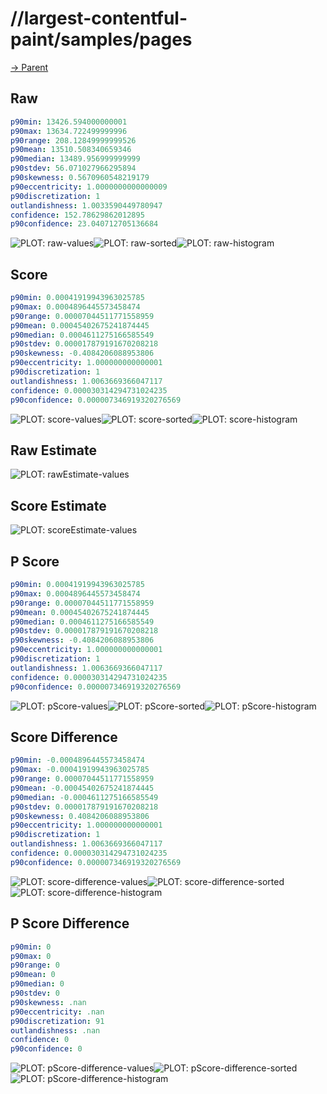 
# //largest-contentful-paint/samples/pages

[→ Parent](../..)


## Raw


```yaml
p90min: 13426.594000000001
p90max: 13634.722499999996
p90range: 208.12849999999526
p90mean: 13510.508340659346
p90median: 13489.956999999999
p90stdev: 56.071027966295894
p90skewness: 0.5670960548219179
p90eccentricity: 1.0000000000000009
p90discretization: 1
outlandishness: 1.0033590449780947
confidence: 152.78629862012895
p90confidence: 23.040712705136684

```

![PLOT: raw-values](./raw/values.svg)![PLOT: raw-sorted](./raw/sorted.svg)![PLOT: raw-histogram](./raw/histogram.svg)
## Score


```yaml
p90min: 0.00041919943963025785
p90max: 0.0004896445573458474
p90range: 0.00007044511771558959
p90mean: 0.00045402675241874445
p90median: 0.0004611275166585549
p90stdev: 0.000017879191670208218
p90skewness: -0.4084206088953806
p90eccentricity: 1.000000000000001
p90discretization: 1
outlandishness: 1.0063669366047117
confidence: 0.000030314294731024235
p90confidence: 0.000007346919320276569

```

![PLOT: score-values](./score/values.svg)![PLOT: score-sorted](./score/sorted.svg)![PLOT: score-histogram](./score/histogram.svg)
## Raw Estimate

![PLOT: rawEstimate-values](./rawEstimate/values.svg)
## Score Estimate

![PLOT: scoreEstimate-values](./scoreEstimate/values.svg)
## P Score


```yaml
p90min: 0.00041919943963025785
p90max: 0.0004896445573458474
p90range: 0.00007044511771558959
p90mean: 0.00045402675241874445
p90median: 0.0004611275166585549
p90stdev: 0.000017879191670208218
p90skewness: -0.4084206088953806
p90eccentricity: 1.000000000000001
p90discretization: 1
outlandishness: 1.0063669366047117
confidence: 0.000030314294731024235
p90confidence: 0.000007346919320276569

```

![PLOT: pScore-values](./pScore/values.svg)![PLOT: pScore-sorted](./pScore/sorted.svg)![PLOT: pScore-histogram](./pScore/histogram.svg)
## Score Difference


```yaml
p90min: -0.0004896445573458474
p90max: -0.00041919943963025785
p90range: 0.00007044511771558959
p90mean: -0.00045402675241874445
p90median: -0.0004611275166585549
p90stdev: 0.000017879191670208218
p90skewness: 0.4084206088953806
p90eccentricity: 1.000000000000001
p90discretization: 1
outlandishness: 1.0063669366047117
confidence: 0.000030314294731024235
p90confidence: 0.000007346919320276569

```

![PLOT: score-difference-values](./score-difference/values.svg)![PLOT: score-difference-sorted](./score-difference/sorted.svg)![PLOT: score-difference-histogram](./score-difference/histogram.svg)
## P Score Difference


```yaml
p90min: 0
p90max: 0
p90range: 0
p90mean: 0
p90median: 0
p90stdev: 0
p90skewness: .nan
p90eccentricity: .nan
p90discretization: 91
outlandishness: .nan
confidence: 0
p90confidence: 0

```

![PLOT: pScore-difference-values](./pScore-difference/values.svg)![PLOT: pScore-difference-sorted](./pScore-difference/sorted.svg)![PLOT: pScore-difference-histogram](./pScore-difference/histogram.svg)
